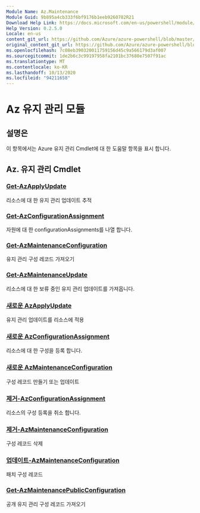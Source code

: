```yaml
---
Module Name: Az.Maintenance
Module Guid: 9b895a4cb333f6bf9176b1eeb9260782R21
Download Help Link: https://docs.microsoft.com/en-us/powershell/module/az.maintenance
Help Version: 0.2.5.0
Locale: en-us
content_git_url: https://github.com/Azure/azure-powershell/blob/master/src/Maintenance/Maintenance/help/Az.Maintenance.md
original_content_git_url: https://github.com/Azure/azure-powershell/blob/master/src/Maintenance/Maintenance/help/Az.Maintenance.md
ms.openlocfilehash: 7c08eb390320011759156d45c9a566179d3af007
ms.sourcegitcommit: 1de2b6c3c99197958fa2101bc37680e7507f91ac
ms.translationtype: MT
ms.contentlocale: ko-KR
ms.lasthandoff: 10/13/2020
ms.locfileid: "94211658"
---
```

# Az 유지 관리 모듈
## 설명은
이 항목에서는 Azure 유지 관리 Cmdlet에 대 한 도움말 항목을 표시 합니다.

## Az. 유지 관리 Cmdlet
### [Get-AzApplyUpdate](Get-AzApplyUpdate.md)
리소스에 대 한 유지 관리 업데이트 추적

### [Get-AzConfigurationAssignment](Get-AzConfigurationAssignment.md)
자원에 대 한 configurationAssignments를 나열 합니다.

### [Get-AzMaintenanceConfiguration](Get-AzMaintenanceConfiguration.md)
유지 관리 구성 레코드 가져오기

### [Get-AzMaintenanceUpdate](Get-AzMaintenanceUpdate.md)
리소스에 대 한 보류 중인 유지 관리 업데이트를 가져옵니다.

### [새로운 AzApplyUpdate](New-AzApplyUpdate.md)
유지 관리 업데이트를 리소스에 적용

### [새로운 AzConfigurationAssignment](New-AzConfigurationAssignment.md)
리소스에 대 한 구성을 등록 합니다.

### [새로운 AzMaintenanceConfiguration](New-AzMaintenanceConfiguration.md)
구성 레코드 만들기 또는 업데이트

### [제거-AzConfigurationAssignment](Remove-AzConfigurationAssignment.md)
리소스의 구성 등록을 취소 합니다.

### [제거-AzMaintenanceConfiguration](Remove-AzMaintenanceConfiguration.md)
구성 레코드 삭제

### [업데이트-AzMaintenanceConfiguration](Update-AzMaintenanceConfiguration.md)
패치 구성 레코드

### [Get-AzMaintenancePublicConfiguration](Get-AzMaintenancePublicConfiguration.md)
공개 유지 관리 구성 레코드 가져오기

